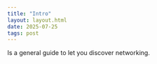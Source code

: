 ```yaml
---
title: "Intro"
layout: layout.html
date: 2025-07-25
tags: post
---
```


Is a general guide to let you discover networking.
